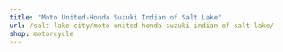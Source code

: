 ```yaml
---
title: "Moto United-Honda Suzuki Indian of Salt Lake"
url: /salt-lake-city/moto-united-honda-suzuki-indian-of-salt-lake/
shop: motorcycle
---
```

